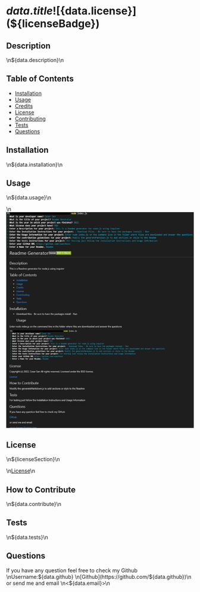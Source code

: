 # ${data.title} ![${data.license}](${licenseBadge})

  ## Description
  
  \n${data.description}\n
  
  ## Table of Contents
  
  - [Installation](#installation)
  - [Usage](#usage)
  - [Credits](#credits)
  - [License](#license)
  - [Contributing](#license)
  - [Tests](#license)
  - [Questions](#license)
  
  ## Installation
  
  \n${data.installation}\n
  
  ## Usage
  
  \n${data.usage}\n
  
  \n![${data.title} webpage working as expected](assets/images/screenshot.png)
  
  ## License
  
  \n${licenseSection}\n
  
  \n[License](${licenseURL})\n
  
  ## How to Contribute
  
  \n${data.contribute}\n
  
  ## Tests
  
  \n${data.tests}\n
  
  ## Questions
  
  If you have any question feel free to check my Github 
  \nUsername:${data.github}
  \n[Github](https://github.com/${data.github})\n
  or send me and email
  \n<${data.email}>\n
